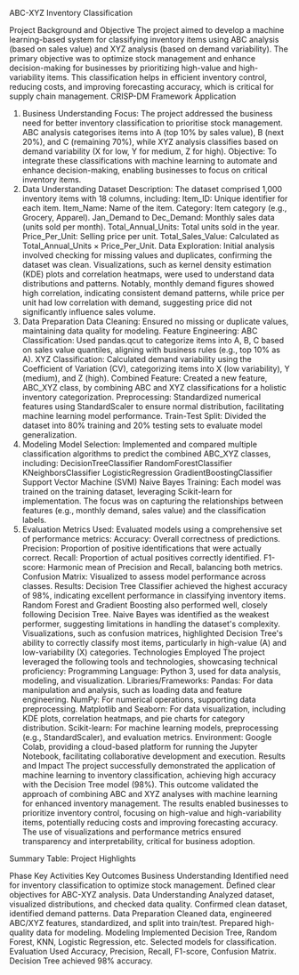 ABC-XYZ Inventory Classification 

Project Background and Objective
The project aimed to develop a machine learning-based system for classifying inventory items using ABC analysis (based on sales value) and XYZ analysis (based on demand variability). The primary objective was to optimize stock management and enhance decision-making for businesses by prioritizing high-value and high-variability items. This classification helps in efficient inventory control, reducing costs, and improving forecasting accuracy, which is critical for supply chain management.
CRISP-DM Framework Application

1. Business Understanding
Focus: The project addressed the business need for better inventory classification to prioritise stock management. ABC analysis categorises items into A (top 10% by sales value), B (next 20%), and C (remaining 70%), while XYZ analysis classifies based on demand variability (X for low, Y for medium, Z for high).
Objective: To integrate these classifications with machine learning to automate and enhance decision-making, enabling businesses to focus on critical inventory items.
2. Data Understanding
Dataset Description: The dataset comprised 1,000 inventory items with 18 columns, including:
Item_ID: Unique identifier for each item.
Item_Name: Name of the item.
Category: Item category (e.g., Grocery, Apparel).
Jan_Demand to Dec_Demand: Monthly sales data (units sold per month).
Total_Annual_Units: Total units sold in the year.
Price_Per_Unit: Selling price per unit.
Total_Sales_Value: Calculated as Total_Annual_Units × Price_Per_Unit.
Data Exploration: Initial analysis involved checking for missing values and duplicates, confirming the dataset was clean. Visualizations, such as kernel density estimation (KDE) plots and correlation heatmaps, were used to understand data distributions and patterns. Notably, monthly demand figures showed high correlation, indicating consistent demand patterns, while price per unit had low correlation with demand, suggesting price did not significantly influence sales volume.
3. Data Preparation
Data Cleaning: Ensured no missing or duplicate values, maintaining data quality for modeling.
Feature Engineering:
ABC Classification: Used pandas.qcut to categorize items into A, B, C based on sales value quantiles, aligning with business rules (e.g., top 10% as A).
XYZ Classification: Calculated demand variability using the Coefficient of Variation (CV), categorizing items into X (low variability), Y (medium), and Z (high).
Combined Feature: Created a new feature, ABC_XYZ class, by combining ABC and XYZ classifications for a holistic inventory categorization.
Preprocessing: Standardized numerical features using StandardScaler to ensure normal distribution, facilitating machine learning model performance.
Train-Test Split: Divided the dataset into 80% training and 20% testing sets to evaluate model generalization.
4. Modeling
Model Selection: Implemented and compared multiple classification algorithms to predict the combined ABC_XYZ classes, including:
DecisionTreeClassifier
RandomForestClassifier
KNeighborsClassifier
LogisticRegression
GradientBoostingClassifier
Support Vector Machine (SVM)
Naive Bayes
Training: Each model was trained on the training dataset, leveraging Scikit-learn for implementation. The focus was on capturing the relationships between features (e.g., monthly demand, sales value) and the classification labels.
5. Evaluation
Metrics Used: Evaluated models using a comprehensive set of performance metrics:
Accuracy: Overall correctness of predictions.
Precision: Proportion of positive identifications that were actually correct.
Recall: Proportion of actual positives correctly identified.
F1-score: Harmonic mean of Precision and Recall, balancing both metrics.
Confusion Matrix: Visualized to assess model performance across classes.
Results:
Decision Tree Classifier achieved the highest accuracy of 98%, indicating excellent performance in classifying inventory items.
Random Forest and Gradient Boosting also performed well, closely following Decision Tree.
Naive Bayes was identified as the weakest performer, suggesting limitations in handling the dataset's complexity.
Visualizations, such as confusion matrices, highlighted Decision Tree's ability to correctly classify most items, particularly in high-value (A) and low-variability (X) categories.
Technologies Employed
The project leveraged the following tools and technologies, showcasing technical proficiency:
Programming Language: Python 3, used for data analysis, modeling, and visualization.
Libraries/Frameworks:
Pandas: For data manipulation and analysis, such as loading data and feature engineering.
NumPy: For numerical operations, supporting data preprocessing.
Matplotlib and Seaborn: For data visualization, including KDE plots, correlation heatmaps, and pie charts for category distribution.
Scikit-learn: For machine learning models, preprocessing (e.g., StandardScaler), and evaluation metrics.
Environment: Google Colab, providing a cloud-based platform for running the Jupyter Notebook, facilitating collaborative development and execution.
Results and Impact
The project successfully demonstrated the application of machine learning to inventory classification, achieving high accuracy with the Decision Tree model (98%). This outcome validated the approach of combining ABC and XYZ analyses with machine learning for enhanced inventory management.
The results enabled businesses to prioritize inventory control, focusing on high-value and high-variability items, potentially reducing costs and improving forecasting accuracy. The use of visualizations and performance metrics ensured transparency and interpretability, critical for business adoption.






Summary Table: Project Highlights

Phase
Key Activities
Key Outcomes
Business Understanding
Identified need for inventory classification to optimize stock management.
Defined clear objectives for ABC-XYZ analysis.
Data Understanding
Analyzed dataset, visualized distributions, and checked data quality.
Confirmed clean dataset, identified demand patterns.
Data Preparation
Cleaned data, engineered ABC/XYZ features, standardized, and split into train/test.
Prepared high-quality data for modeling.
Modeling
Implemented Decision Tree, Random Forest, KNN, Logistic Regression, etc.
Selected models for classification.
Evaluation
Used Accuracy, Precision, Recall, F1-score, Confusion Matrix.
Decision Tree achieved 98% accuracy.


